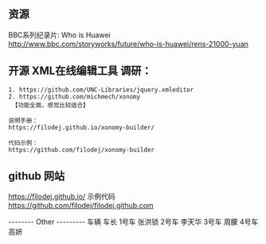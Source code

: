 ## 资源

BBC系列纪录片: Who is Huawei
http://www.bbc.com/storyworks/future/who-is-huawei/rens-21000-yuan

## 开源 XML在线编辑工具 调研：
	1. https://github.com/UNC-Libraries/jquery.xmleditor
	2. https://github.com/michmech/xonomy
     【功能全面，感觉比较适合】
    
    说明手册：
    https://filodej.github.io/xonomy-builder/
    
    代码示例：
    https://github.com/filodej/xonomy-builder


## github 网站
https://filodej.github.io/
示例代码
https://github.com/filodej/filodej.github.com


-------- Other ---------
车辆	车长
1号车	张洪锁
2号车	李天华
3号车	周朦
4号车	高妍
